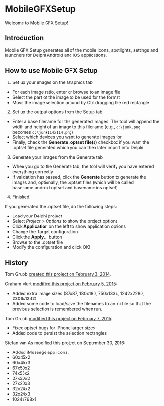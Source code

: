 # MobileGFXSetup

Welcome to Mobile GFX Setup!

## Introduction

Mobile GFX Setup generates all of the mobile icons, spotlights, settings and launchers for Delphi Android and iOS applications.

## How to use Mobile GFX Setup

 1. Set up your images on the Graphics tab
* For each image ratio, enter or browse to an image file
* Select the part of the image to be used for the format
* Move the image selection around by Ctrl dragging the red rectangle

 2. Set up the output options from the Setup tab
* Enter a base filename for the generated images. The tool will append the width and height of an image to this filename (e.g., `c:\junk.png` becomes `c:\junk114x114.png`)
* Select which devices you want to generate images for
* Finally, check the **Generate .optset file(s)** checkbox if you want the .optset file generated which you can then later import into Delphi

 3. Generate your images from the Generate tab
* When you go to the Generate tab, the tool will verify you have entered everything correctly
* If validation has passed, click the **Generate** button to generate the images and, optionally, the .optset files (which will be called basename.android.optset and basename.ios.optset)

 4. Finished!

If you generated the .optset file, do the following steps:

* Load your Delphi project
* Select *Project > Options* to show the project options
* Click **Application** on the left to show application options
* Change the Target configuration
* Click the **Apply...** button
* Browse to the .optset file
* Modify the configuration and click OK!

## History

Tom Grubb [created this project on February 3, 2014](http://blogs.riversoftavg.com/index.php/2014/02/03/creating-icons-and-launchers-for-delphi-mobile-applications/).

Graham Murt [modified this project on February 5, 2015](http://riversoftavg.com/blogs/index.php/2014/02/03/creating-icons-and-launchers-for-delphi-mobile-applications/#comments):
* Added extra image sizes (87x87, 180x180, 750x1334, 1242x2280, 2208x1242)
* Added some code to load/save the filenames to an ini file so that the previous selection is remembered when run.

Tom Grubb [modified this project on February 7, 2015](http://riversoftavg.com/blogs/index.php/2015/02/07/creating-icons-and-launchers-for-delphi-mobile-applications-redux/):
* Fixed optset bugs for iPhone larger sizes
* Added code to persist the selection rectangles

Stefan van As modified this project on September 30, 2016:
 * Added iMessage app icons:
* 60x45x2
* 60x45x3
* 67x50x2
* 74x55x2
* 27x20x2
* 27x20x3
* 32x24x2
* 32x24x3
* 1024x768x1

